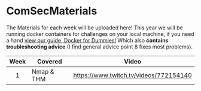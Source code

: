 # ComSecMaterials

The Materials for each week will be uploaded here!
This year we will be running docker containers for challenges on your local machine, if you need a hand [view our guide, Docker for Dummies!](https://github.com/Cov-ComSec/ComSecMaterials/blob/main/DockerforDummies.pdf) Which also **contains troubleshooting advice** (I find general advice point 8 fixes most problems).

| Week  | Covered | Video |
|:-----:|---------|:-----:|
|1      |Nmap & THM|https://www.twitch.tv/videos/772154140|
